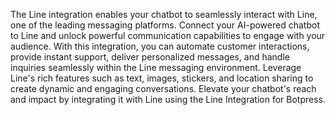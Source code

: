 The Line integration enables your chatbot to seamlessly interact with Line, one of the leading messaging platforms. Connect your AI-powered chatbot to Line and unlock powerful communication capabilities to engage with your audience. With this integration, you can automate customer interactions, provide instant support, deliver personalized messages, and handle inquiries seamlessly within the Line messaging environment. Leverage Line's rich features such as text, images, stickers, and location sharing to create dynamic and engaging conversations. Elevate your chatbot's reach and impact by integrating it with Line using the Line Integration for Botpress.
